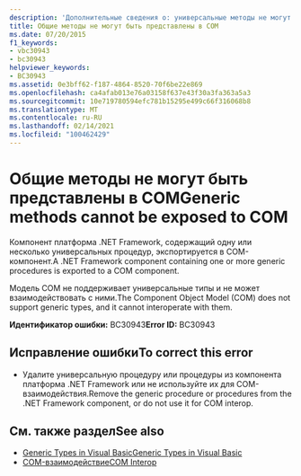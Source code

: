 ```yaml
---
description: 'Дополнительные сведения о: универсальные методы не могут быть предоставлены COM'
title: Общие методы не могут быть представлены в COM
ms.date: 07/20/2015
f1_keywords:
- vbc30943
- bc30943
helpviewer_keywords:
- BC30943
ms.assetid: 0e3bff62-f187-4864-8520-70f6be22e869
ms.openlocfilehash: ca4afab013e76a03158f637e43f30a3fa363a5a3
ms.sourcegitcommit: 10e719780594efc781b15295e499c66f316068b8
ms.translationtype: MT
ms.contentlocale: ru-RU
ms.lasthandoff: 02/14/2021
ms.locfileid: "100462429"
---
```

# <a name="generic-methods-cannot-be-exposed-to-com"></a><span data-ttu-id="badc3-103">Общие методы не могут быть представлены в COM</span><span class="sxs-lookup"><span data-stu-id="badc3-103">Generic methods cannot be exposed to COM</span></span>

<span data-ttu-id="badc3-104">Компонент платформа .NET Framework, содержащий одну или несколько универсальных процедур, экспортируется в COM-компонент.</span><span class="sxs-lookup"><span data-stu-id="badc3-104">A .NET Framework component containing one or more generic procedures is exported to a COM component.</span></span>  
  
 <span data-ttu-id="badc3-105">Модель COM не поддерживает универсальные типы и не может взаимодействовать с ними.</span><span class="sxs-lookup"><span data-stu-id="badc3-105">The Component Object Model (COM) does not support generic types, and it cannot interoperate with them.</span></span>  
  
 <span data-ttu-id="badc3-106">**Идентификатор ошибки:** BC30943</span><span class="sxs-lookup"><span data-stu-id="badc3-106">**Error ID:** BC30943</span></span>  
  
## <a name="to-correct-this-error"></a><span data-ttu-id="badc3-107">Исправление ошибки</span><span class="sxs-lookup"><span data-stu-id="badc3-107">To correct this error</span></span>  
  
- <span data-ttu-id="badc3-108">Удалите универсальную процедуру или процедуры из компонента платформа .NET Framework или не используйте их для COM-взаимодействия.</span><span class="sxs-lookup"><span data-stu-id="badc3-108">Remove the generic procedure or procedures from the .NET Framework component, or do not use it for COM interop.</span></span>  
  
## <a name="see-also"></a><span data-ttu-id="badc3-109">См. также раздел</span><span class="sxs-lookup"><span data-stu-id="badc3-109">See also</span></span>

- [<span data-ttu-id="badc3-110">Generic Types in Visual Basic</span><span class="sxs-lookup"><span data-stu-id="badc3-110">Generic Types in Visual Basic</span></span>](../programming-guide/language-features/data-types/generic-types.md)
- [<span data-ttu-id="badc3-111">COM-взаимодействие</span><span class="sxs-lookup"><span data-stu-id="badc3-111">COM Interop</span></span>](../programming-guide/com-interop/index.md)
